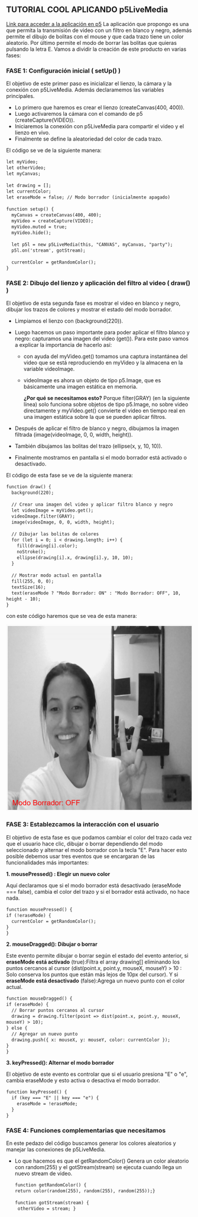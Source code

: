 TUTORIAL COOL APLICANDO p5LiveMedia 
-
[Link para acceder a la aplicación en p5](https://editor.p5js.org/manuuuu15281/sketches/hyZhz43mi)
La aplicación que propongo es una que permita la transmisión de video con un filtro en blanco y negro, además permite el dibujo de bolitas con el mouse y que cada trazo tiene un color aleatorio. Por último permite el modo de borrar las bolitas que quieras pulsando la letra E. 
Vamos a dividir la creación de este producto en varias fases: 
### FASE 1: Configuración inicial (  setUp() )
El objetivo de este primer paso es inicializar el lienzo, la cámara y la conexión con p5LiveMedia. Además declaramemos las variables principales.

- Lo primero que haremos es crear el lienzo (createCanvas(400, 400)).
- Luego activaremos la cámara con el comando de p5 (createCapture(VIDEO)).
- Iniciaremos la conexión con p5LiveMedia para compartir el video y el lienzo en vivo.
- Finalmente se define la aleatoriedad del color de cada trazo.
  
El código se ve de la siguiente manera: 
```
let myVideo;
let otherVideo;
let myCanvas;

let drawing = [];
let currentColor;
let eraseMode = false; // Modo borrador (inicialmente apagado)

function setup() {
  myCanvas = createCanvas(400, 400);
  myVideo = createCapture(VIDEO);
  myVideo.muted = true;
  myVideo.hide();

  let p5l = new p5LiveMedia(this, "CANVAS", myCanvas, "party");
  p5l.on('stream', gotStream);

  currentColor = getRandomColor();
}
```

### FASE 2: Dibujo del lienzo y aplicación del filtro al video ( draw() )
El objetivo de esta segunda fase es mostrar el video en blanco y negro, dibujar los trazos de colores y mostrar el estado del modo borrador.

- Limpiamos el lienzo con (background(220)).
- Luego hacemos un paso importante para poder aplicar el filtro  blanco y negro: capturamos una imagen del video (get()).
  Para este paso vamos a explicar la importancia de hacerlo así:
  
  - con ayuda del myVideo.get() tomamos una captura instantánea del video que se está reproduciendo en myVideo y la almacena en la variable videoImage.
  - videoImage es ahora un objeto de tipo p5.Image, que es básicamente una imagen estática en memoria.

    **¿Por qué se necesitamos esto?**
    Porque filter(GRAY) (en la siguiente línea) solo funciona sobre objetos de tipo p5.Image, no sobre video directamente y myVideo.get() convierte el video en tiempo real en una imagen estática sobre la que se pueden aplicar filtros.
- Después de aplicar el filtro de blanco y negro, dibujamos la imagen filtrada (image(videoImage, 0, 0, width, height)).
- También dibujamos las bolitas del trazo (ellipse(x, y, 10, 10)).
- Finalmente mostramos en pantalla si el modo borrador está activado o desactivado.

El código de esta fase se ve de la siguiente manera: 
```
function draw() {
  background(220);

  // Crear una imagen del video y aplicar filtro blanco y negro
  let videoImage = myVideo.get();
  videoImage.filter(GRAY);
  image(videoImage, 0, 0, width, height);

  // Dibujar las bolitas de colores
  for (let i = 0; i < drawing.length; i++) {
    fill(drawing[i].color);
    noStroke();
    ellipse(drawing[i].x, drawing[i].y, 10, 10);
  }

  // Mostrar modo actual en pantalla
  fill(255, 0, 0);
  textSize(16);
  text(eraseMode ? "Modo Borrador: ON" : "Modo Borrador: OFF", 10, height - 10);
}
```

con este código haremos que se vea de esta manera: 

![Cuandro Comparativo](../../../../assets/ejemplo33.png)

### FASE 3: Establezcamos la interacción con el usuario

El objetivo de esta fase es que podamos cambiar el color del trazo cada vez que el usuario hace clic, dibujar o borrar dependiendo del modo seleccionado y alternar el modo borrador con la tecla "E".
Para hacer esto posible debemos usar tres eventos que se encargaran de las funcionalidades más importantes: 

**1. mousePressed() : Elegir un nuevo color**

  Aquí declaramos que si el modo borrador está desactivado (eraseMode === false), cambia el color del trazo y si el borrador está activado, no hace nada.
  ```
  function mousePressed() {
  if (!eraseMode) {
    currentColor = getRandomColor();
  }
}
  ```
**2. mouseDragged(): Dibujar o borrar**

  Este evento permite dibujar o borrar según el estado del evento anterior, si **eraseMode está activado** (true):Filtra el array drawing[] eliminando los puntos cercanos al cursor (dist(point.x, point.y, mouseX, mouseY) > 10 : Solo conserva los puntos que están más lejos de 10px del cursor).
  Y si **eraseMode está desactivado** (false):Agrega un nuevo punto con el color actual.

  ```
  function mouseDragged() {
  if (eraseMode) {
    // Borrar puntos cercanos al cursor
    drawing = drawing.filter(point => dist(point.x, point.y, mouseX, mouseY) > 10);
  } else {
    // Agregar un nuevo punto
    drawing.push({ x: mouseX, y: mouseY, color: currentColor });
  }
}
  ```
**3. keyPressed(): Alternar el modo borrador**

El objetivo de este evento es controlar que si el usuario presiona "E" o "e", cambia eraseMode y esto activa o desactiva el modo borrador.

```
function keyPressed() {
  if (key === "E" || key === "e") {
    eraseMode = !eraseMode;
  }
}
```

### FASE 4: Funciones complementarias que necesitamos
En este pedazo del código buscamos generar los colores aleatorios y manejar las conexiones de p5LiveMedia.

- Lo que hacemos es que el getRandomColor()  Genera un color aleatorio con random(255) y el gotStream(stream) se ejecuta cuando llega un nuevo stream de video.

   ```
  function getRandomColor() {
  return color(random(255), random(255), random(255));}

  function gotStream(stream) {
    otherVideo = stream; }
  ```
